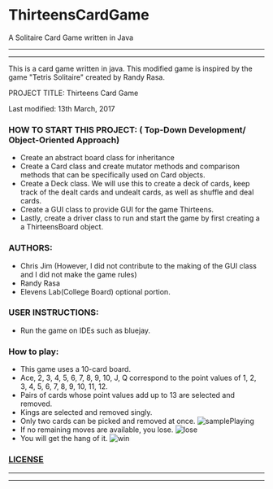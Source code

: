 # ThirteensCardGame
A Solitaire Card Game written in Java

------------------------------------------------------------------------

------------------------------------------------------------------------

This is a card game written in java. 
This modified game is inspired by the game "Tetris Solitaire" created by Randy Rasa. 


PROJECT TITLE: Thirteens Card Game 

Last modified: 13th March, 2017

### HOW TO START THIS PROJECT: ( Top-Down Development/ Object-Oriented Approach) 
* Create an abstract board class for inheritance
* Create a Card class and create mutator methods and comparison methods 
that can be specifically used on Card objects.
* Create a Deck class. We will use this to create a deck of cards, keep track of the
dealt cards and undealt cards, as well as shuffle and deal cards.
* Create a GUI class to provide GUI for the game Thirteens. 
* Lastly, create a driver class to run and start the game by first creating a a ThirteensBoard object. 
       

### AUTHORS: 
* Chris Jim (However, I did not contribute to the making of the GUI class and I did not make the game rules) 
* Randy Rasa
* Elevens Lab(College Board) optional portion. 
 

### USER INSTRUCTIONS:
* Run the game on IDEs such as bluejay.

### How to play: 
* This game uses a 10-card board. 
* Ace, 2, 3, 4, 5, 6, 7, 8, 9, 10, J, Q correspond to the point values of 
  1, 2, 3, 4, 5, 6, 7, 8, 9, 10, 11, 12.
* Pairs of cards whose point values add up to 13 are selected and removed.
* Kings are selected and removed singly. 
* Only two cards can be picked and removed at once. 
![samplePlaying](https://user-images.githubusercontent.com/26378494/28245907-7cec9b8c-6a43-11e7-9b90-babb87221a83.gif)
* If no remaining moves are available, you lose. 
![lose](https://user-images.githubusercontent.com/26378494/28245909-7f28beee-6a43-11e7-8596-313a64bc82d2.JPG)
* You will get the hang of it. 
![win](https://user-images.githubusercontent.com/26378494/28245913-80f66320-6a43-11e7-871d-882421d52e7c.gif)



### [LICENSE](https://github.com/chrisjim316/ThirteensCardGame/blob/master/LICENSE)
------------------------------------------------------------------------
------------------------------------------------------------------------
